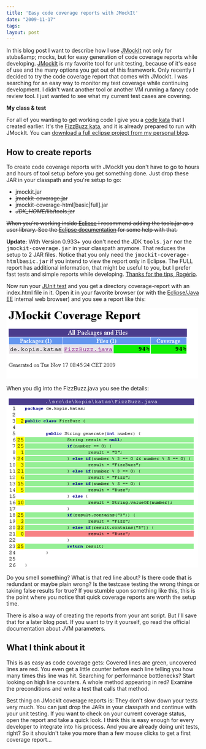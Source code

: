 ```yaml
---
title: 'Easy code coverage reports with JMockIt'
date: "2009-11-17"
tags: 
layout: post
---
```

<p>In this blog post I want to describe how I use <a href="http://code.google.com/p/jmockit/">JMockIt</a> not only for stubs&amp;amp; mocks, but for easy generation of code coverage reports while developing.  <a href="http://code.google.com/p/jmockit/">JMockIt</a> is my favorite tool for unit testing, because of it's ease of use and the many options you get out of this framework. Only recently I decided to try the code coverage report that comes with JMockIt. I was searching for an easy way to monitor my test coverage while continuing development. I didn't want another tool or another VM running a fancy code review tool. I just wanted to see what my current test cases are covering.</p>

<p><strong>My class & test</strong></p>

<p>For all of you wanting to get working code I give you a <a href="http://codingdojo.org/cgi-bin/wiki.pl?KataCatalogue">code kata</a> that I created earlier. It's the <a href="http://codingdojo.org/cgi-bin/wiki.pl?KataFizzBuzz">FizzBuzz kata</a>, and it is already prepared to run with JMockIt. You can <a href="http://blog.kopis.de/wp-content/uploads/2009/11/fizzbuzzkata.zip">download a full eclipse project from my personal blog</a>.</p>

<script src="https://gist.github.com/MoriTanosuke/615405.js"></script>

<h2>How to create reports</h2>

<p>To create code coverage reports with JMockIt you don't have to go to hours and hours of tool setup before you get something done. Just drop these JAR in your classpath and you're setup to go:</p>

<ul>
<li>jmockit.jar</li>
<li><del>jmockit-coverage.jar</del></li>
<li>jmockit-coverage-html[basic|full].jar</li>
<li><del><em>JDK_HOME</em>/lib/tools.jar</del></li>
</ul>

<p><del datetime="2009-11-18T08:53:23+00:00">When you're working inside <a href="http://eclipse.org/">Eclipse</a> I recommend adding the tools.jar as a user library. See the <a href="http://help.eclipse.org/ganymede/index.jsp?topic=/org.eclipse.jdt.doc.user/reference/preferences/java/buildpath/ref-preferences-user-libraries.htm">Eclipse documentation</a> for some help with that.</del></p>

<p><del datetime="2009-11-18T08:53:23+00:00"></del> <strong>Update:</strong> With Version 0.933+ you don't need the JDK <tt>tools.jar</tt> nor the <tt>jmockit-coverage.jar</tt> in your classpath anymore. That reduces the setup to 2 JAR files. Notice that you only need the <tt>jmockit-coverage-htmlbasic.jar</tt> if you intend to view the report only in Eclipse. The FULL report has additional information, that might be useful to you, but I prefer fast tests and simple reports while developing. <a href="http://blog.kopis.de/2009/11/17/easy-code-coverage-reports-with-jmockit/comment-page-1/#comment-1044">Thanks for the tips, Rog&eacute;rio</a>.</p>

<p>Now run your <a href="http://www.junit.org/">JUnit test</a> and you get a directory coverage-report with an index.html file in it. Open it in your favorite browser (or with the <a href="http://eclipse.org/home/categories/index.php?category=enterprise">Eclipse/Java EE</a> internal web browser) and you see a report like this:</p>

<p><img src="/img/content/media_httpwikikopisde_teBrb.png.scaled500.png" width="500" height="185"/></p>

<p>When you dig into the FizzBuzz.java you see the details:</p>

<p><img src="/img/content/media_httpwikikopisde_oqBeg.png.scaled500.png" width="500" height="446"/></p>

<p>Do you smell something? What is that red line about? Is there code that is redundant or maybe plain wrong? Is the testcase testing the wrong things or taking false results for true? If you stumble upon something like this, this is the point where you notice that quick coverage reports are worth the setup time.</p>

<p>There is also a way of creating the reports from your ant script. But I'll save that for a later blog post. If you want to try it yourself, go read the official documentation about JVM parameters.</p>

<h2>What I think about it</h2>

<p>This is as easy as code coverage gets: Covered lines are green, uncovered lines are red. You even get a little counter before each line telling you how many times this line was hit. Searching for performance bottlenecks? Start looking on high line counters. A whole method appearing in red? Examine the preconditions and write a test that calls that method.</p>

<p>Best thing on JMockIt coverage reports is: They don't slow down your tests very much. You can just drop the JARs in your classpath and continue with your unit testing. If you want to check on your current coverage status, open the report and take a quick look. I think this is easy enough for every developer to integrate into his process. And you are already doing unit tests, right? So it shouldn't take you more than a few mouse clicks to get a first coverage report...</p>
